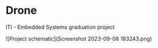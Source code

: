 # Drone
ITI - Embedded Systems graduation project

![Project schematic](Screenshot 2023-09-08 183243.png)
